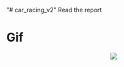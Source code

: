 "# car_racing_v2" 
Read the report

# Gif
<div align=center><img src="img/car_racing_v2.gif"/></div>

